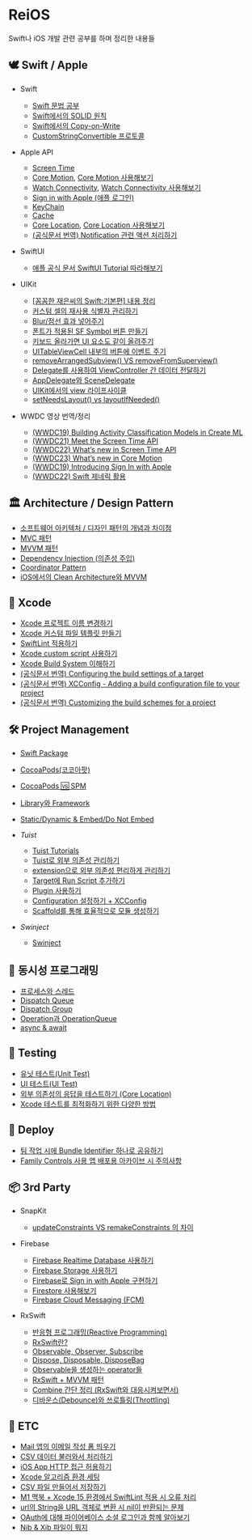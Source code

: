 # ReiOS
Swift나 iOS 개발 관련 공부를 하며 정리한 내용들

## **🕊️ Swift / Apple**
- Swift
  - [Swift 문법 공부](https://github.com/kybeen/Swift-Study)
  - [Swift에서의 SOLID 원칙](https://healthy-degree-cc2.notion.site/Swift-SOLID-625b287fa5484d26ade7d8d0ae0f278b?pvs=4)
  - [Swift에서의 Copy-on-Write](https://healthy-degree-cc2.notion.site/COW-Copy-on-Write-2e850f2ea6d94de388098bc0e637067e?pvs=4)
  - [CustomStringConvertible 프로토콜](https://kybeen.tistory.com/142)

- Apple API
  - [Screen Time](https://healthy-degree-cc2.notion.site/Screen-Time-6fda458dbf0e43f5893afc9f1641844c?pvs=4)
  - [Core Motion](https://healthy-degree-cc2.notion.site/Core-Motion-933ca69f50144643b172a7856ed23377?pvs=4), [Core Motion 사용해보기](https://kybeen.tistory.com/137)
  - [Watch Connectivity](https://healthy-degree-cc2.notion.site/Watch-Connectivity-566f2eebe55f4b9e800c308b37c2bc1b?pvs=4), [Watch Connectivity 사용해보기](https://kybeen.tistory.com/138)
  - [Sign in with Apple (애플 로그인)](https://healthy-degree-cc2.notion.site/Sign-in-with-Apple-fadcba1053994303b68119d97c90c92a?pvs=4)
  - [KeyChain](https://healthy-degree-cc2.notion.site/KeyChain-a7774e3d25ab43438a1b395b18c1146b?pvs=4)
  - [Cache](https://healthy-degree-cc2.notion.site/Cache-bf0e00b3256247ec9dda0b172f2d0f33?pvs=4)
  - [Core Location](https://healthy-degree-cc2.notion.site/Core-Location-7bb1d20fe30640e5903c0eb92c4ab63a?pvs=4), [Core Location 사용해보기](https://kybeen.tistory.com/145)
  - [(공식문서 번역) Notification 관련 액션 처리하기](https://healthy-degree-cc2.notion.site/Handling-notifications-and-notification-related-actions-350cb18a87a6461897c2aae95e1c124d?pvs=4)

- SwiftUI
  - [애플 공식 문서 SwiftUI Tutorial 따라해보기](https://healthy-degree-cc2.notion.site/SwiftUI-11b7c3d0be1b404db0a0ec83355d04f6?pvs=4)

- UIKit
  - [[꼼꼼한 재은씨의 Swift:기본편] 내용 정리](https://healthy-degree-cc2.notion.site/Swift-81576076c14140a0b26da19a420513b9?pvs=4)
  - [커스텀 셀의 재사용 식별자 관리하기](https://healthy-degree-cc2.notion.site/f1f39382c4d74045aca3cfea8422beed?pvs=4)
  - [Blur/점선 효과 넣어주기](https://healthy-degree-cc2.notion.site/Blur-aeb4d6f5fd374180908f94df6452eea2?pvs=4)
  - [폰트가 적용된 SF Symbol 버튼 만들기](https://healthy-degree-cc2.notion.site/SF-Symbol-624e5f6cc86540a59c0a44619eed0e05?pvs=4)
  - [키보드 올라가면 UI 요소도 같이 올려주기](https://healthy-degree-cc2.notion.site/UI-d5c9e719e61943d2a5172a93dc419018?pvs=4)
  - [UITableViewCell 내부의 버튼에 이벤트 주기](https://healthy-degree-cc2.notion.site/UITableViewCell-1d4d9b3eabad4e518d45c7f530395a9d?pvs=4)
  - [removeArrangedSubview() VS removeFromSuperview()](https://healthy-degree-cc2.notion.site/removeArrangedSubview-_-VS-removeFromSuperview-59d4e3ebd7cb47b69a22cc49788a76df?pvs=4)
  - [Delegate를 사용하여 ViewController 간 데이터 전달하기](https://healthy-degree-cc2.notion.site/Delegate-VC2-VC1-4450359d5f59487a8d19f0fea6f9491b?pvs=4)
  - [AppDelegate와 SceneDelegate](https://healthy-degree-cc2.notion.site/AppDelegate-SceneDelegate-087c92e2467e4849b68b17b07db62e9c?pvs=4)
  - [UIKit에서의 view 라이프사이클](https://healthy-degree-cc2.notion.site/UIKit-view-c6d5ba011977412b959b83ce156a50b9?pvs=4)
  - [setNeedsLayout() vs layoutIfNeeded()](https://healthy-degree-cc2.notion.site/setNeedsLayout-vs-layoutIfNeeded-3058cf8a4bce4effb941e1c618b54cb8?pvs=4)

- WWDC 영상 번역/정리
  - [(WWDC19) Building Activity Classification Models in Create ML](https://healthy-degree-cc2.notion.site/WWDC19-Building-Activity-Classification-Models-in-Create-ML-3a75399dc5e2482c88391398ec98ddf7?pvs=4)
  - [(WWDC21) Meet the Screen Time API](https://healthy-degree-cc2.notion.site/WWDC21-Meet-the-Screen-Time-API-1785e1b288ad432eb5cadbfe55e38e35?pvs=4)
  - [(WWDC22) What’s new in Screen Time API](https://healthy-degree-cc2.notion.site/WWDC22-What-s-new-in-Screen-Time-API-c85d4fa88d4e47a38b30cdeae39358cd?pvs=4)
  - [(WWDC23) What’s new in Core Motion](https://healthy-degree-cc2.notion.site/WWDC23-What-s-new-in-Core-Motion-82929d4239b14e828d1d368758d791f6?pvs=4)
  - [(WWDC19) Introducing Sign In with Apple](https://healthy-degree-cc2.notion.site/WWDC19-Introducing-Sign-In-with-Apple-7747a7614fb840c5984565fd2614e6c8?pvs=4)
  - [(WWDC22) Swift 제네릭 활용](https://healthy-degree-cc2.notion.site/WWDC22-Swift-65f2008981a743db8e95e60a700cef16?pvs=4)




## **🏛️ Architecture / Design Pattern**
- [소프트웨어 아키텍처 / 디자인 패턴의 개념과 차이점](https://healthy-degree-cc2.notion.site/89bd6a1679f74f64835e91f02748a28f?pvs=4)
- [MVC 패턴](https://www.notion.so/MVC-e005beeba7054d95955710b17fc61ed7?pvs=4)
- [MVVM 패턴](https://www.notion.so/MVVM-88bc3d8a1019468aa2486b0aad28a3c4?pvs=4)
- [Dependency Injection (의존성 주입)](https://healthy-degree-cc2.notion.site/Dependency-Injection-2081edab5c404218972983baa5926c36?pvs=4)
- [Coordinator Pattern](https://healthy-degree-cc2.notion.site/Coordinator-Pattern-6c4166337ec7450f82d4108e5bd7d8a6?pvs=4)
- [iOS에서의 Clean Architecture와 MVVM](https://healthy-degree-cc2.notion.site/iOS-Clean-Architecture-MVVM-8b25dab84ca74c1fb6ff18bb298b7961?pvs=4)



## **🧰 Xcode**
- [Xcode 프로젝트 이름 변경하기](https://healthy-degree-cc2.notion.site/Xcode-a01d69060b294c288c65f19fef8979b2?pvs=4)
- [Xcode 커스텀 파일 템플릿 만들기](https://www.notion.so/Xcode-4efb8e8a0d3847e2bc8d68dab1037152?pvs=4)
- [SwiftLint 적용하기](https://healthy-degree-cc2.notion.site/SwiftLint-c83639dcaecb4a27b400ca0430ed8e69?pvs=4)
- [Xcode custom script 사용하기](https://healthy-degree-cc2.notion.site/Xcode-custom-script-2c21e45858f9454797428e46111eff78?pvs=4)
- [Xcode Build System 이해하기](https://healthy-degree-cc2.notion.site/Xcode-Build-System-cb620e8700654d8fa8d381777e218c4e?pvs=4)
- [(공식문서 번역) Configuring the build settings of a target](https://healthy-degree-cc2.notion.site/Configuring-the-build-settings-of-a-target-1c5e715896ab428a8fd99244a68c6ab8?pvs=4)
- [(공식문서 번역) XCConfig - Adding a build configuration file to your project](https://healthy-degree-cc2.notion.site/XCConfig-Adding-a-build-configuration-file-to-your-project-e4fa2448abd648bdbcd7ddf57340cf94?pvs=4)
- [(공식문서 번역) Customizing the build schemes for a project](https://healthy-degree-cc2.notion.site/Customizing-the-build-schemes-for-a-project-87eed48da4c246efb61a73f91e9cb162?pvs=4)



## **🛠 Project Management**
- [Swift Package](https://www.notion.so/Swift-Package-3ee1fa2bda5142d8a0b0b206b58b939f?pvs=4)
- [CocoaPods(코코아팟)](https://healthy-degree-cc2.notion.site/CocoaPods-033e1d69a23c43038cae8e7645f8a6e7?pvs=4)
- [CocoaPods 🆚 SPM](https://healthy-degree-cc2.notion.site/CocoaPods-VS-SPM-dfa4db8a87484198af5186292dfdf712?pvs=4)
- [Library와 Framework](https://healthy-degree-cc2.notion.site/Library-Framework-b9bf28bce1e54270b4722c3c4d450853?pvs=4)
- [Static/Dynamic & Embed/Do Not Embed](https://healthy-degree-cc2.notion.site/Embed-or-Do-Not-Embed-4320413a8981457884b77e53ae5599c6?pvs=4)

- *Tuist*
  - [Tuist Tutorials](https://healthy-degree-cc2.notion.site/Tuist-Tutorials-7449a84064cb4510a7e508fadd575f75?pvs=4)
  - [Tuist로 외부 의존성 관리하기](https://healthy-degree-cc2.notion.site/Tuist-280d72e2668b4f3c802bc482b1080d15?pvs=4)
  - [extension으로 외부 의존성 편리하게 관리하기](https://www.notion.so/extension-2dba74cb11be484b95ea9c86f109701c?pvs=4)
  - [Target에 Run Script 추가하기](https://healthy-degree-cc2.notion.site/Target-Run-Script-311669c4352d46a5937205eb13b6c8a1?pvs=4)
  - [Plugin 사용하기](https://healthy-degree-cc2.notion.site/Tuist-Plugin-d64d5220ee4f4872b281214ed635680d?pvs=4)
  - [Configuration 설정하기 + XCConfig](https://healthy-degree-cc2.notion.site/Configuration-XCConfig-fd2af0a010394f5db4d001fe7f972578?pvs=4)
  - [Scaffold를 통해 효율적으로 모듈 생성하기](https://healthy-degree-cc2.notion.site/Scaffold-Template-d8612c476d3743d9ad2d0f0468ad6654?pvs=4)

- *Swinject*
  - [Swinject](https://healthy-degree-cc2.notion.site/Swinject-35b260ab58be49cb8246e2abefcb56f4?pvs=4)



## **🏁 동시성 프로그래밍**
- [프로세스와 스레드](https://healthy-degree-cc2.notion.site/bd49077af4cc404f9063fa440bc4b0f3?pvs=4)
- [Dispatch Queue](https://www.notion.so/GCD-Grand-Central-Dispatch-6480eb6a49ab4afd9dfea467fbd8d10d?pvs=4)
- [Dispatch Group](https://healthy-degree-cc2.notion.site/Dispatch-Group-fdaa1cd6490344b88e69921d8665eda7?pvs=4)
- [Operation과 OperationQueue](https://healthy-degree-cc2.notion.site/Operation-Operation-Queue-b95f9fe2456b4d2980813eb78d6b18fe?pvs=4)
- [async & await](https://www.notion.so/async-await-Task-Sendable-59f7659651f44df8bb2f1ac22c38bf46?pvs=4)

<!-- - [Actor](https://www.notion.so/Actor-18f0390185b945c48835ef0c032666b3?pvs=4)
- [MainActor](https://www.notion.so/MainActor-7224cec9f30a43c09f4075950ea89e3b?pvs=4) -->


## **🧪 Testing**
- [유닛 테스트(Unit Test)](https://healthy-degree-cc2.notion.site/Unit-Test-fdc8a6c3956243e09e15c3b10162b25f?pvs=4)
- [UI 테스트(UI Test)](https://healthy-degree-cc2.notion.site/UI-UI-Test-fc5342c8ceb3451f9c0d719058834b21?pvs=4)
- [외부 의존성의 응답을 테스트하기 (Core Location)](https://kybeen.tistory.com/146)
- [Xcode 테스트를 최적화하기 위한 다양한 방법](https://healthy-degree-cc2.notion.site/Xcode-f7d4814fee414d1bb32b3c388fc6c59a?pvs=4)


## **🚀 Deploy**
- [팀 작업 시에 Bundle Identifier 하나로 공유하기](https://kybeen.tistory.com/139)
- [Family Controls 사용 앱 배포용 아카이브 시 주의사항](https://healthy-degree-cc2.notion.site/Family-Controls-914c5f4de3dd430ea64ed35ea5779685?pvs=4)




## **📦 3rd Party**
- SnapKit
  - [updateConstraints VS remakeConstraints 의 차이](https://healthy-degree-cc2.notion.site/SnapKit-updateConstraints-VS-remakeConstraints-d3c34fd990d144c2987983265f536e0a?pvs=4)

- Firebase
  - [Firebase Realtime Database 사용하기](https://healthy-degree-cc2.notion.site/Firebase-Realtime-Database-0ca34927133d4c279bee55cedb1c77d1?pvs=4)
  - [Firebase Storage 사용하기](https://healthy-degree-cc2.notion.site/Firebase-Storage-6201fbdcd47f4fa9830d7dfb105a0f81?pvs=4)
  - [Firebase로 Sign in with Apple 구현하기](https://healthy-degree-cc2.notion.site/Firebase-Sign-in-with-Apple-bae434f414ba40fe87b2890eca2c46dd?pvs=4)
  - [Firestore 사용해보기](https://healthy-degree-cc2.notion.site/FireStore-93b8a26d2fd8414ea59cc863fce64653?pvs=4)
  - [Firebase Cloud Messaging (FCM)](https://healthy-degree-cc2.notion.site/Firebase-Cloud-Messaging-FCM-didReceive-046504a06dc2417fa0ec73151a30154f?pvs=4)

- RxSwift
  - [반응형 프로그래밍(Reactive Programming)](https://healthy-degree-cc2.notion.site/Reactive-Programming-32676c8677fe4113b87256153f66e8e7?pvs=4)
  - [RxSwift란?](https://healthy-degree-cc2.notion.site/RxSwift-00ad411900024f6186e89ee9f9814097?pvs=4)
  - [Observable, Observer, Subscribe](https://healthy-degree-cc2.notion.site/Observable-Observer-Subscribe-64ef8b4f154c442a9c7d081f72bfbab2?pvs=4)
  - [Dispose, Disposable, DisposeBag](https://healthy-degree-cc2.notion.site/Dispose-Disposable-DisposeBag-e08d6265e8ac49a6a828b5a2b70ed429?pvs=4)
  - [Observable을 생성하는 operator들](https://healthy-degree-cc2.notion.site/Observable-16889156423d40f89245cf2447838f25?pvs=4)
  - [RxSwift + MVVM 패턴](https://healthy-degree-cc2.notion.site/RxSwift-MVVM-850975d00321473c8531ae84db1fe4d2?pvs=4)
  - [Combine 간단 정리 (RxSwift와 대응시켜보면서)](https://healthy-degree-cc2.notion.site/Combine-RxSwift-9bcb629aa6ec417ebebcc1ba12a585ad?pvs=4)
  - [디바운스(Debounce)와 쓰로틀링(Throttling)](https://healthy-degree-cc2.notion.site/Debounce-Throttling-1d7c30c550144313834229649769b566?pvs=4)



## **💬 ETC**
- [Mail 앱의 이메일 작성 폼 띄우기](https://healthy-degree-cc2.notion.site/Mail-ec0549cc8e4c42f6aa34445e11d24dcf?pvs=4)
- [CSV 데이터 불러와서 처리하기](https://healthy-degree-cc2.notion.site/CSV-13acd48238ef405ea7c51d76c870c868?pvs=4)
- [iOS App HTTP 접근 허용하기](https://healthy-degree-cc2.notion.site/iOS-App-HTTP-ef8c6f31145749e6992739f5b8b658c5?pvs=4x)
- [Xcode 알고리즘 환경 세팅](https://healthy-degree-cc2.notion.site/Xcode-37c7cf0243f246baa4e136b719895c17?pvs=4)
- [CSV 파일 만들어서 저장하기](https://healthy-degree-cc2.notion.site/CSV-09f0acc784a548708f7f69cd18c199bc?pvs=4)
- [M1 맥북 + Xcode 15 환경에서 SwiftLint 적용 시 오류 처리](https://kybeen.tistory.com/143)
- [url의 String을 URL 객체로 변환 시 nil이 반환되는 문제](https://kybeen.tistory.com/141)
- [OAuth에 대해 파이어베이스 소셜 로그인과 함께 알아보기](https://healthy-degree-cc2.notion.site/OAuth-f78314b4889e468f8d0a2f93f074bc8e?pvs=4)
- [Nib & Xib 파일이 뭐지](https://healthy-degree-cc2.notion.site/Xib-Nib-9980b1f91f2143f2b5cae5337f375f8f?pvs=4)
